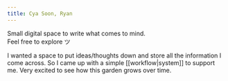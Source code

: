 ```yaml
---
title: Cya Soon, Ryan
---
```


Small digital space to write what comes to mind. \
Feel free to explore ツ

I wanted a space to put ideas/thoughts down and store all the information I come across. So I came up with a simple [[workflow|system]] to support me. Very excited to see how this garden grows over time.

